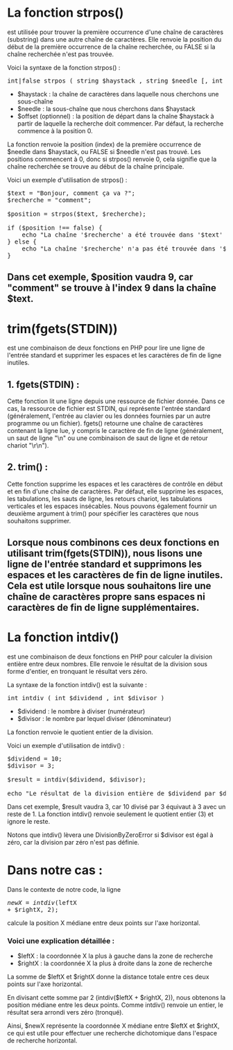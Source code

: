 # La fonction strpos()  
est utilisée pour trouver la première occurrence 
d'une chaîne de caractères (substring) dans une autre chaîne de caractères. 
Elle renvoie la position du début de la première occurrence de la chaîne 
recherchée, ou FALSE si la chaîne recherchée n'est pas trouvée.

Voici la syntaxe de la fonction strpos() :
<pre>
int|false strpos ( string $haystack , string $needle [, int $offset = 0 ] )
</pre>
<ul>
    <li>$haystack : la chaîne de caractères dans laquelle nous cherchons une sous-chaîne</li>
    <li>$needle : la sous-chaîne que nous cherchons dans $haystack</li>
    <li>$offset (optionnel) : la position de départ dans la chaîne $haystack à partir 
de laquelle la recherche doit commencer. 
Par défaut, la recherche commence à la position 0.</li>
</ul>


La fonction renvoie la position (index) de la première occurrence de $needle dans $haystack, ou FALSE si $needle n'est pas trouvé. Les positions commencent à 0, donc si strpos() renvoie 0, cela signifie que la chaîne recherchée se trouve au début de la chaîne principale.

Voici un exemple d'utilisation de strpos() :
<pre>
$text = "Bonjour, comment ça va ?";
$recherche = "comment";

$position = strpos($text, $recherche);

if ($position !== false) {
    echo "La chaîne '$recherche' a été trouvée dans '$text' à la position $position.";
} else {
    echo "La chaîne '$recherche' n'a pas été trouvée dans '$text'.";
}
</pre>

Dans cet exemple, $position vaudra 9, car "comment" se trouve à l'index 9 dans la 
chaîne $text.
----------------------------------------------------------------------------------------
# trim(fgets(STDIN))
est une combinaison de deux fonctions en PHP pour lire une ligne de l'entrée 
standard et supprimer les espaces et les caractères de fin de ligne inutiles.

## 1. fgets(STDIN) : 
Cette fonction lit une ligne depuis une ressource de fichier donnée. 
Dans ce cas, la ressource de fichier est STDIN, qui représente l'entrée standard 
(généralement, l'entrée au clavier ou les données fournies par un autre programme 
ou un fichier). fgets() retourne une chaîne de caractères contenant la ligne lue, 
y compris le caractère de fin de ligne (généralement, un saut de ligne "\n" ou une 
combinaison de saut de ligne et de retour chariot "\r\n"). 

## 2. trim() :
Cette fonction supprime les espaces et les caractères de contrôle en début 
et en fin d'une chaîne de caractères. Par défaut, elle supprime les espaces, 
les tabulations, les sauts de ligne, les retours chariot, les tabulations verticales 
et les espaces insécables. Nous pouvons également fournir un deuxième argument à trim() 
pour spécifier les caractères que nous souhaitons supprimer.

Lorsque nous combinons ces deux fonctions en utilisant trim(fgets(STDIN)), nous lisons 
une ligne de l'entrée standard et supprimons les espaces et les caractères de fin de 
ligne inutiles. Cela est utile lorsque nous souhaitons lire une chaîne de caractères 
propre sans espaces ni caractères de fin de ligne supplémentaires.
------------------------------------------------------------------------------------------
# La fonction intdiv()
est une combinaison de deux fonctions en PHP pour calculer la division entière 
entre deux nombres.
Elle renvoie le résultat de la division sous forme d'entier, en tronquant le résultat vers zéro.

La syntaxe de la fonction intdiv() est la suivante :
<pre>
int intdiv ( int $dividend , int $divisor )
</pre>
<ul>
<li>$dividend : le nombre à diviser (numérateur)</li>
<li>$divisor : le nombre par lequel diviser (dénominateur)</li>
</ul>

La fonction renvoie le quotient entier de la division.

Voici un exemple d'utilisation de intdiv() :
<pre>
$dividend = 10;
$divisor = 3;

$result = intdiv($dividend, $divisor);

echo "Le résultat de la division entière de $dividend par $divisor est $result.";
</pre>

Dans cet exemple, $result vaudra 3, car 10 divisé par 3 équivaut à 3 avec un reste 
de 1. La fonction intdiv() renvoie seulement le quotient entier (3) et ignore le reste.

Notons que intdiv() lèvera une DivisionByZeroError si $divisor est égal à zéro, 
car la division par zéro n'est pas définie.

# Dans notre cas :
Dans le contexte de notre code, la ligne <pre>$newX = intdiv($leftX + $rightX, 2);</pre>
calcule la position X médiane entre deux points sur 
l'axe horizontal.

### Voici une explication détaillée :
<ul>
<li>$leftX : la coordonnée X la plus à gauche dans la zone de recherche</li>
<li>$rightX : la coordonnée X la plus à droite dans la zone de recherche</li>
</ul>

La somme de $leftX et $rightX donne la distance totale entre ces deux points sur 
l'axe horizontal.

En divisant cette somme par 2 (intdiv($leftX + $rightX, 2)), nous obtenons la 
position médiane entre les deux points. Comme intdiv() renvoie un entier, le 
résultat sera arrondi vers zéro (tronqué).

Ainsi, $newX représente la coordonnée X médiane entre $leftX et $rightX, 
ce qui est utile pour effectuer une recherche dichotomique dans l'espace 
de recherche horizontal.
